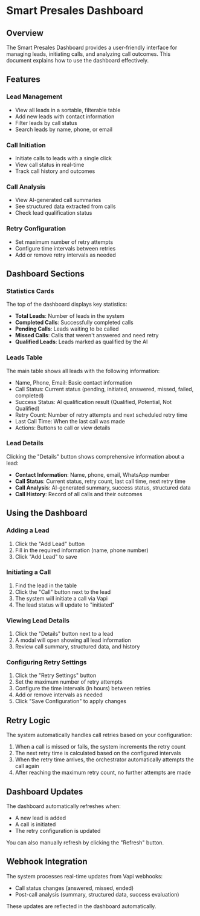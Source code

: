 # Smart Presales Dashboard

## Overview

The Smart Presales Dashboard provides a user-friendly interface for managing leads, initiating calls, and analyzing call outcomes. This document explains how to use the dashboard effectively.

## Features

### Lead Management
- View all leads in a sortable, filterable table
- Add new leads with contact information
- Filter leads by call status
- Search leads by name, phone, or email

### Call Initiation
- Initiate calls to leads with a single click
- View call status in real-time
- Track call history and outcomes

### Call Analysis
- View AI-generated call summaries
- See structured data extracted from calls
- Check lead qualification status

### Retry Configuration
- Set maximum number of retry attempts
- Configure time intervals between retries
- Add or remove retry intervals as needed

## Dashboard Sections

### Statistics Cards
The top of the dashboard displays key statistics:
- **Total Leads**: Number of leads in the system
- **Completed Calls**: Successfully completed calls
- **Pending Calls**: Leads waiting to be called
- **Missed Calls**: Calls that weren't answered and need retry
- **Qualified Leads**: Leads marked as qualified by the AI

### Leads Table
The main table shows all leads with the following information:
- Name, Phone, Email: Basic contact information
- Call Status: Current status (pending, initiated, answered, missed, failed, completed)
- Success Status: AI qualification result (Qualified, Potential, Not Qualified)
- Retry Count: Number of retry attempts and next scheduled retry time
- Last Call Time: When the last call was made
- Actions: Buttons to call or view details

### Lead Details
Clicking the "Details" button shows comprehensive information about a lead:
- **Contact Information**: Name, phone, email, WhatsApp number
- **Call Status**: Current status, retry count, last call time, next retry time
- **Call Analysis**: AI-generated summary, success status, structured data
- **Call History**: Record of all calls and their outcomes

## Using the Dashboard

### Adding a Lead
1. Click the "Add Lead" button
2. Fill in the required information (name, phone number)
3. Click "Add Lead" to save

### Initiating a Call
1. Find the lead in the table
2. Click the "Call" button next to the lead
3. The system will initiate a call via Vapi
4. The lead status will update to "initiated"

### Viewing Lead Details
1. Click the "Details" button next to a lead
2. A modal will open showing all lead information
3. Review call summary, structured data, and history

### Configuring Retry Settings
1. Click the "Retry Settings" button
2. Set the maximum number of retry attempts
3. Configure the time intervals (in hours) between retries
4. Add or remove intervals as needed
5. Click "Save Configuration" to apply changes

## Retry Logic

The system automatically handles call retries based on your configuration:

1. When a call is missed or fails, the system increments the retry count
2. The next retry time is calculated based on the configured intervals
3. When the retry time arrives, the orchestrator automatically attempts the call again
4. After reaching the maximum retry count, no further attempts are made

## Dashboard Updates

The dashboard automatically refreshes when:
- A new lead is added
- A call is initiated
- The retry configuration is updated

You can also manually refresh by clicking the "Refresh" button.

## Webhook Integration

The system processes real-time updates from Vapi webhooks:
- Call status changes (answered, missed, ended)
- Post-call analysis (summary, structured data, success evaluation)

These updates are reflected in the dashboard automatically.
